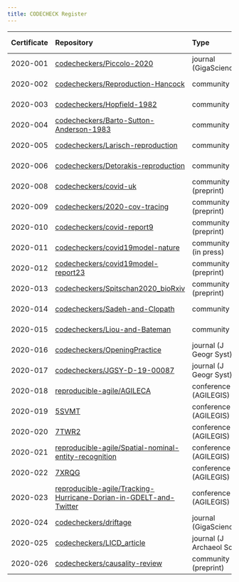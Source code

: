 ```yaml
---
title: CODECHECK Register
---
```


|Certificate |Repository                                                                                                                                                |Type                     |Issue                                                    |Report                                 |Check date |
|:-------|:--------------------------------|:------------------|:---|:--------------------------|:----------|
|2020-001    |[codecheckers/Piccolo-2020](https://github.com/codecheckers/Piccolo-2020)                                                                                 |journal (GigaScience)    |NA                                                       |http://doi.org/10.5281/zenodo.3674056  |2019-02-14 |
|2020-002    |[codecheckers/Reproduction-Hancock](https://github.com/codecheckers/Reproduction-Hancock)                                                                 |community                |[2](https://github.com/codecheckers/register/issues/2)   |http://doi.org/10.5281/zenodo.3750741  |2020-04-13 |
|2020-003    |[codecheckers/Hopfield-1982](https://github.com/codecheckers/Hopfield-1982)                                                                               |community                |[1](https://github.com/codecheckers/register/issues/1)   |https://doi.org/10.5281/zenodo.3741797 |2020-04-06 |
|2020-004    |[codecheckers/Barto-Sutton-Anderson-1983](https://github.com/codecheckers/Barto-Sutton-Anderson-1983)                                                     |community                |[4](https://github.com/codecheckers/register/issues/4)   |https://doi.org/10.5281/zenodo.3827371 |2020-05-14 |
|2020-005    |[codecheckers/Larisch-reproduction](https://github.com/codecheckers/Larisch-reproduction)                                                                 |community                |[5](https://github.com/codecheckers/register/issues/5)   |https://doi.org/10.5281/zenodo.3959175 |2020-07-23 |
|2020-006    |[codecheckers/Detorakis-reproduction](https://github.com/codecheckers/Detorakis-reproduction)                                                             |community                |[6](https://github.com/codecheckers/register/issues/6)   |https://doi.org/10.5281/zenodo.3948353 |2020-07-16 |
|2020-008    |[codecheckers/covid-uk](https://github.com/codecheckers/covid-uk)                                                                                         |community (preprint)     |[8](https://github.com/codecheckers/register/issues/8)   |http://doi.org/10.5281/zenodo.3746024  |2020-04-09 |
|2020-009    |[codecheckers/2020-cov-tracing](https://github.com/codecheckers/2020-cov-tracing)                                                                         |community (preprint)     |[9](https://github.com/codecheckers/register/issues/9)   |http://doi.org/10.5281/zenodo.3767060  |2020-04-26 |
|2020-010    |[codecheckers/covid-report9](https://github.com/codecheckers/covid-report9)                                                                               |community (preprint)     |[14](https://github.com/codecheckers/register/issues/14) |https://doi.org/10.5281/zenodo.3865491 |2020-05-29 |
|2020-011    |[codecheckers/covid19model-nature](https://github.com/codecheckers/covid19model-nature)                                                                   |community (in press)     |[18](https://github.com/codecheckers/register/issues/18) |https://doi.org/10.5281/zenodo.3893138 |2020-06-13 |
|2020-012    |[codecheckers/covid19model-report23](https://github.com/codecheckers/covid19model-report23)                                                               |community (preprint)     |[19](https://github.com/codecheckers/register/issues/19) |https://doi.org/10.5281/zenodo.3893617 |2020-06-14 |
|2020-013    |[codecheckers/Spitschan2020_bioRxiv](https://github.com/codecheckers/Spitschan2020_bioRxiv)                                                               |community (preprint)     |[20](https://github.com/codecheckers/register/issues/20) |https://doi.org/10.5281/zenodo.3947959 |2020-07-14 |
|2020-014    |[codecheckers/Sadeh-and-Clopath](https://github.com/codecheckers/Sadeh-and-Clopath)                                                                       |community                |[21](https://github.com/codecheckers/register/issues/21) |https://doi.org/10.5281/zenodo.3967326 |2020-07-28 |
|2020-015    |[codecheckers/Liou-and-Bateman](https://github.com/codecheckers/Liou-and-Bateman)                                                                         |community                |[22](https://github.com/codecheckers/register/issues/22) |https://doi.org/10.5281/zenodo.3978402 |2020-08-04 |
|2020-016    |[codecheckers/OpeningPractice](https://github.com/codecheckers/OpeningPractice)                                                                           |journal (J Geogr Syst)   |[15](https://github.com/codecheckers/register/issues/15) |https://doi.org/10.5281/zenodo.3981253 |2020-06-02 |
|2020-017    |[codecheckers/JGSY-D-19-00087](https://github.com/codecheckers/JGSY-D-19-00087)                                                                           |journal (J Geogr Syst)   |[24](https://github.com/codecheckers/register/issues/24) |https://doi.org/10.5281/zenodo.4003848 |2020-08-27 |
|2020-018    |[reproducible-agile/AGILECA](https://github.com/reproducible-agile/AGILECA)                                                                               |conference (AGILEGIS)    |[25](https://github.com/codecheckers/register/issues/25) |https://doi.org/10.17605/OSF.IO/ZTC7M  |2020-07-13 |
|2020-019    |[5SVMT](https://osf.io/5SVMT)                                                                                                                             |conference (AGILEGIS)    |[25](https://github.com/codecheckers/register/issues/25) |https://doi.org/10.17605/OSF.IO/5SVMT  |2020-07-13 |
|2020-020    |[7TWR2](https://osf.io/7TWR2)                                                                                                                             |conference (AGILEGIS)    |[25](https://github.com/codecheckers/register/issues/25) |https://doi.org/10.17605/OSF.IO/7TWR2  |2020-07-13 |
|2020-021    |[reproducible-agile/Spatial-nominal-entity-recognition](https://github.com/reproducible-agile/Spatial-nominal-entity-recognition)                         |conference (AGILEGIS)    |[25](https://github.com/codecheckers/register/issues/25) |https://doi.org/10.17605/OSF.IO/SUWPJ  |2020-07-13 |
|2020-022    |[7XRQG](https://osf.io/7XRQG)                                                                                                                             |conference (AGILEGIS)    |[25](https://github.com/codecheckers/register/issues/25) |https://doi.org/10.17605/OSF.IO/7XRQG  |2020-07-13 |
|2020-023    |[reproducible-agile/Tracking-Hurricane-Dorian-in-GDELT-and-Twitter](https://github.com/reproducible-agile/Tracking-Hurricane-Dorian-in-GDELT-and-Twitter) |conference (AGILEGIS)    |[25](https://github.com/codecheckers/register/issues/25) |https://doi.org/10.17605/OSF.IO/XS5YR  |2020-07-13 |
|2020-024    |[codecheckers/driftage](https://github.com/codecheckers/driftage)                                                                                         |journal (GigaScience)    |[31](https://github.com/codecheckers/register/issues/31) |https://doi.org/10.5281/zenodo.4310025 |2020-12-07 |
|2020-025    |[codecheckers/LICD_article](https://github.com/codecheckers/LICD_article)                                                                                 |journal (J Archaeol Sci) |[29](https://github.com/codecheckers/register/issues/29) |https://doi.org/10.5281/zenodo.4279275 |2020-11-19 |
|2020-026    |[codecheckers/causality-review](https://github.com/codecheckers/causality-review)                                                                         |community (preprint)     |[35](https://github.com/codecheckers/register/issues/35) |https://doi.org/10.5281/zenodo.4720843 |2021-04-27 |
